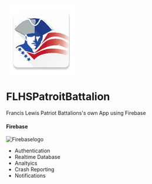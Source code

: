 ![LOGO](https://github.com/Dr-D12345/FLHSPatroitBattalion/blob/master/app/src/main/res/mipmap-xxxhdpi/ic_launcher.png)

# FLHSPatroitBattalion
Francis Lewis Patriot Battalions's own App using Firebase
#### Firebase
<img alt="Firebaselogo" src="https://firebase.google.com/_static/images/firebase/touchicon-180.png" height="50px" width="50px"></img>
- Authentication
- Realtime Database
- Analtyics
- Crash Reporting 
- Notifications










